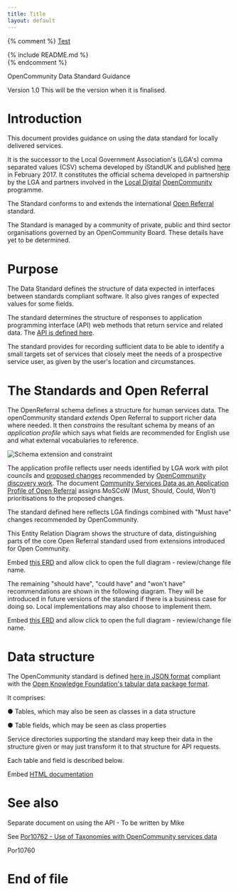 ```yaml
---
title: Title
layout: default
---
```

{% comment %}
[Test](/page/)
<div id="readme"></div>
{% include README.md %}     
 
<div id="docs"></div>
{% endcomment %}

OpenCommunity Data Standard Guidance

Version 1.0 This will be the version when it is finalised.

Introduction
============

This document provides guidance on using the data standard for locally delivered services.

It is the successor to the Local Government Association's (LGA's) comma separated values (CSV) schema developed by iStandUK and published [here](https://schemas.opendata.esd.org.uk/ServiceDirectory) in February 2017. It constitutes the official schema developed in partnership by the LGA and partners involved in the [Local](https://localdigital.gov.uk/)[  ](https://localdigital.gov.uk/)[Digital](https://localdigital.gov.uk/) [OpenCommunity](https://opencommunity.org.uk/) programme.

The Standard conforms to and extends the international [Open](https://openreferral.org/)[  ](https://openreferral.org/)[Referral](https://openreferral.org/) standard.

The Standard is managed by a community of private, public and third sector organisations governed by an OpenCommunity Board. These details have yet to be determined.

Purpose
=======

The Data Standard defines the structure of data expected in interfaces between standards compliant software. It also gives ranges of expected values for some fields.

The standard determines the structure of responses to application programming interface (API) web methods that return service and related data. The [API](https://api.porism.com/ServiceDirectoryService/swagger-ui.html)[  ](https://api.porism.com/ServiceDirectoryService/swagger-ui.html)[is](https://api.porism.com/ServiceDirectoryService/swagger-ui.html)[  ](https://api.porism.com/ServiceDirectoryService/swagger-ui.html)[defined](https://api.porism.com/ServiceDirectoryService/swagger-ui.html)[  ](https://api.porism.com/ServiceDirectoryService/swagger-ui.html)[here](https://api.porism.com/ServiceDirectoryService/swagger-ui.html).

The standard provides for recording sufficient data to be able to identify a small targets set of services that closely meet the needs of a prospective service user, as given by the user's location and circumstances.

The Standards and Open Referral
===============================

The OpenReferral schema defines a structure for human services data. The openCommunity standard *extends* Open Referral to support richer data where needed. It then *constrains* the resultant schema by means of an *application profile* which says what fields are recommended for English use and what external vocabularies to reference.

![Schema extension and constraint](file:///C:/Users/James/AppData/Local/Packages/oice_16_974fa576_32c1d314_28ea/AC/Temp/msohtmlclip1/01/clip_image001.png)

The application profile reflects user needs identified by LGA work with pilot councils and [proposed](https://opencommunitystandard.github.io/specification/#proposed-changes)[  ](https://opencommunitystandard.github.io/specification/#proposed-changes)[changes](https://opencommunitystandard.github.io/specification/#proposed-changes) recommended by [OpenCommunity](https://opencommunity.org.uk/wp-content/uploads/2019/05/Report-OpenCommunity-Data-standards.pdf)[  ](https://opencommunity.org.uk/wp-content/uploads/2019/05/Report-OpenCommunity-Data-standards.pdf)[discovery](https://opencommunity.org.uk/wp-content/uploads/2019/05/Report-OpenCommunity-Data-standards.pdf)[  ](https://opencommunity.org.uk/wp-content/uploads/2019/05/Report-OpenCommunity-Data-standards.pdf)[work](https://opencommunity.org.uk/wp-content/uploads/2019/05/Report-OpenCommunity-Data-standards.pdf). The document [Community](https://docs.google.com/document/d/16E59vkv2a1khiPHDZJfg00p6ukD1Dhe9z4EJZNxnkzA/edit?usp=sharing)[  ](https://docs.google.com/document/d/16E59vkv2a1khiPHDZJfg00p6ukD1Dhe9z4EJZNxnkzA/edit?usp=sharing)[Services](https://docs.google.com/document/d/16E59vkv2a1khiPHDZJfg00p6ukD1Dhe9z4EJZNxnkzA/edit?usp=sharing)[  ](https://docs.google.com/document/d/16E59vkv2a1khiPHDZJfg00p6ukD1Dhe9z4EJZNxnkzA/edit?usp=sharing)[Data](https://docs.google.com/document/d/16E59vkv2a1khiPHDZJfg00p6ukD1Dhe9z4EJZNxnkzA/edit?usp=sharing)[  ](https://docs.google.com/document/d/16E59vkv2a1khiPHDZJfg00p6ukD1Dhe9z4EJZNxnkzA/edit?usp=sharing)[as](https://docs.google.com/document/d/16E59vkv2a1khiPHDZJfg00p6ukD1Dhe9z4EJZNxnkzA/edit?usp=sharing)[  ](https://docs.google.com/document/d/16E59vkv2a1khiPHDZJfg00p6ukD1Dhe9z4EJZNxnkzA/edit?usp=sharing)[an](https://docs.google.com/document/d/16E59vkv2a1khiPHDZJfg00p6ukD1Dhe9z4EJZNxnkzA/edit?usp=sharing)[  ](https://docs.google.com/document/d/16E59vkv2a1khiPHDZJfg00p6ukD1Dhe9z4EJZNxnkzA/edit?usp=sharing)[Application](https://docs.google.com/document/d/16E59vkv2a1khiPHDZJfg00p6ukD1Dhe9z4EJZNxnkzA/edit?usp=sharing)[  ](https://docs.google.com/document/d/16E59vkv2a1khiPHDZJfg00p6ukD1Dhe9z4EJZNxnkzA/edit?usp=sharing)[Profile](https://docs.google.com/document/d/16E59vkv2a1khiPHDZJfg00p6ukD1Dhe9z4EJZNxnkzA/edit?usp=sharing)[  ](https://docs.google.com/document/d/16E59vkv2a1khiPHDZJfg00p6ukD1Dhe9z4EJZNxnkzA/edit?usp=sharing)[of](https://docs.google.com/document/d/16E59vkv2a1khiPHDZJfg00p6ukD1Dhe9z4EJZNxnkzA/edit?usp=sharing)[  ](https://docs.google.com/document/d/16E59vkv2a1khiPHDZJfg00p6ukD1Dhe9z4EJZNxnkzA/edit?usp=sharing)[Open](https://docs.google.com/document/d/16E59vkv2a1khiPHDZJfg00p6ukD1Dhe9z4EJZNxnkzA/edit?usp=sharing)[  ](https://docs.google.com/document/d/16E59vkv2a1khiPHDZJfg00p6ukD1Dhe9z4EJZNxnkzA/edit?usp=sharing)[Referral](https://docs.google.com/document/d/16E59vkv2a1khiPHDZJfg00p6ukD1Dhe9z4EJZNxnkzA/edit?usp=sharing) assigns MoSCoW (Must, Should, Could, Won't) prioritisations to the proposed changes.

The standard defined here reflects LGA findings combined with "Must have" changes recommended by OpenCommunity.

This Entity Relation Diagram shows the structure of data, distinguishing parts of the core Open Referral standard used from extensions introduced for Open Community.

Embed [this](https://raw.githubusercontent.com/esd-org-uk/human-services/master/Resources/LGA_ApplicationProfileBasicEntityRelationshipDiagram.png)[  ](https://raw.githubusercontent.com/esd-org-uk/human-services/master/Resources/LGA_ApplicationProfileBasicEntityRelationshipDiagram.png)[ERD](https://raw.githubusercontent.com/esd-org-uk/human-services/master/Resources/LGA_ApplicationProfileBasicEntityRelationshipDiagram.png) and allow click to open the full diagram - review/change file name.

The remaining "should have", "could have" and "won't have" recommendations are shown in the following diagram. They will be introduced in future versions of the standard if there is a business case for doing so. Local implementations may also choose to implement them.

Embed [this](https://raw.githubusercontent.com/esd-org-uk/human-services/master/Resources/OpenCommunityApplicationProfileERD.png)[  ](https://raw.githubusercontent.com/esd-org-uk/human-services/master/Resources/OpenCommunityApplicationProfileERD.png)[ERD](https://raw.githubusercontent.com/esd-org-uk/human-services/master/Resources/OpenCommunityApplicationProfileERD.png) and allow click to open the full diagram - review/change file name.

Data structure
==============

The OpenCommunity standard is defined [here](https://raw.githubusercontent.com/esd-org-uk/human-services/master/SchemaGenerator/Generator/ExtendedDataPackage.json)[  ](https://raw.githubusercontent.com/esd-org-uk/human-services/master/SchemaGenerator/Generator/ExtendedDataPackage.json)[in](https://raw.githubusercontent.com/esd-org-uk/human-services/master/SchemaGenerator/Generator/ExtendedDataPackage.json)[  ](https://raw.githubusercontent.com/esd-org-uk/human-services/master/SchemaGenerator/Generator/ExtendedDataPackage.json)[JSON](https://raw.githubusercontent.com/esd-org-uk/human-services/master/SchemaGenerator/Generator/ExtendedDataPackage.json)[  ](https://raw.githubusercontent.com/esd-org-uk/human-services/master/SchemaGenerator/Generator/ExtendedDataPackage.json)[format](https://raw.githubusercontent.com/esd-org-uk/human-services/master/SchemaGenerator/Generator/ExtendedDataPackage.json) compliant with the [Open](https://raw.githubusercontent.com/openreferral/specification/master/datapackage.json)[  ](https://raw.githubusercontent.com/openreferral/specification/master/datapackage.json)[Knowledge](https://raw.githubusercontent.com/openreferral/specification/master/datapackage.json)[  ](https://raw.githubusercontent.com/openreferral/specification/master/datapackage.json)[Foundation](https://raw.githubusercontent.com/openreferral/specification/master/datapackage.json)['](https://raw.githubusercontent.com/openreferral/specification/master/datapackage.json)[s](https://raw.githubusercontent.com/openreferral/specification/master/datapackage.json)[  ](https://raw.githubusercontent.com/openreferral/specification/master/datapackage.json)[tabular](https://raw.githubusercontent.com/openreferral/specification/master/datapackage.json)[  ](https://raw.githubusercontent.com/openreferral/specification/master/datapackage.json)[data](https://raw.githubusercontent.com/openreferral/specification/master/datapackage.json)[  ](https://raw.githubusercontent.com/openreferral/specification/master/datapackage.json)[package](https://raw.githubusercontent.com/openreferral/specification/master/datapackage.json)[  ](https://raw.githubusercontent.com/openreferral/specification/master/datapackage.json)[format](https://raw.githubusercontent.com/openreferral/specification/master/datapackage.json).

It comprises:

● Tables, which may also be seen as classes in a data structure

● Table fields, which may be seen as class properties

Service directories supporting the standard may keep their data in the structure given or may just transform it to that structure for API requests.

Each table and field is described below.

Embed [HTML](http://htmlpreview.github.io/?https://github.com/esd-org-uk/human-services/blob/master/Schemas/documentation.html)[  ](http://htmlpreview.github.io/?https://github.com/esd-org-uk/human-services/blob/master/Schemas/documentation.html)[documentation](http://htmlpreview.github.io/?https://github.com/esd-org-uk/human-services/blob/master/Schemas/documentation.html)

See also
========

Separate document on using the API - To be written by Mike

See [Por](https://docs.google.com/document/d/1UiYBv_Lgmj4CWCi_AXZEjso-SY-5ypwFLB4HZgy5lYM/edit?usp=sharing)[10762 - ](https://docs.google.com/document/d/1UiYBv_Lgmj4CWCi_AXZEjso-SY-5ypwFLB4HZgy5lYM/edit?usp=sharing)[Use](https://docs.google.com/document/d/1UiYBv_Lgmj4CWCi_AXZEjso-SY-5ypwFLB4HZgy5lYM/edit?usp=sharing)[  ](https://docs.google.com/document/d/1UiYBv_Lgmj4CWCi_AXZEjso-SY-5ypwFLB4HZgy5lYM/edit?usp=sharing)[of](https://docs.google.com/document/d/1UiYBv_Lgmj4CWCi_AXZEjso-SY-5ypwFLB4HZgy5lYM/edit?usp=sharing)[  ](https://docs.google.com/document/d/1UiYBv_Lgmj4CWCi_AXZEjso-SY-5ypwFLB4HZgy5lYM/edit?usp=sharing)[Taxonomies](https://docs.google.com/document/d/1UiYBv_Lgmj4CWCi_AXZEjso-SY-5ypwFLB4HZgy5lYM/edit?usp=sharing)[  ](https://docs.google.com/document/d/1UiYBv_Lgmj4CWCi_AXZEjso-SY-5ypwFLB4HZgy5lYM/edit?usp=sharing)[with](https://docs.google.com/document/d/1UiYBv_Lgmj4CWCi_AXZEjso-SY-5ypwFLB4HZgy5lYM/edit?usp=sharing)[  ](https://docs.google.com/document/d/1UiYBv_Lgmj4CWCi_AXZEjso-SY-5ypwFLB4HZgy5lYM/edit?usp=sharing)[OpenCommunity](https://docs.google.com/document/d/1UiYBv_Lgmj4CWCi_AXZEjso-SY-5ypwFLB4HZgy5lYM/edit?usp=sharing)[  ](https://docs.google.com/document/d/1UiYBv_Lgmj4CWCi_AXZEjso-SY-5ypwFLB4HZgy5lYM/edit?usp=sharing)[services](https://docs.google.com/document/d/1UiYBv_Lgmj4CWCi_AXZEjso-SY-5ypwFLB4HZgy5lYM/edit?usp=sharing)[  ](https://docs.google.com/document/d/1UiYBv_Lgmj4CWCi_AXZEjso-SY-5ypwFLB4HZgy5lYM/edit?usp=sharing)[data](https://docs.google.com/document/d/1UiYBv_Lgmj4CWCi_AXZEjso-SY-5ypwFLB4HZgy5lYM/edit?usp=sharing)

Por10760
# End of file    
